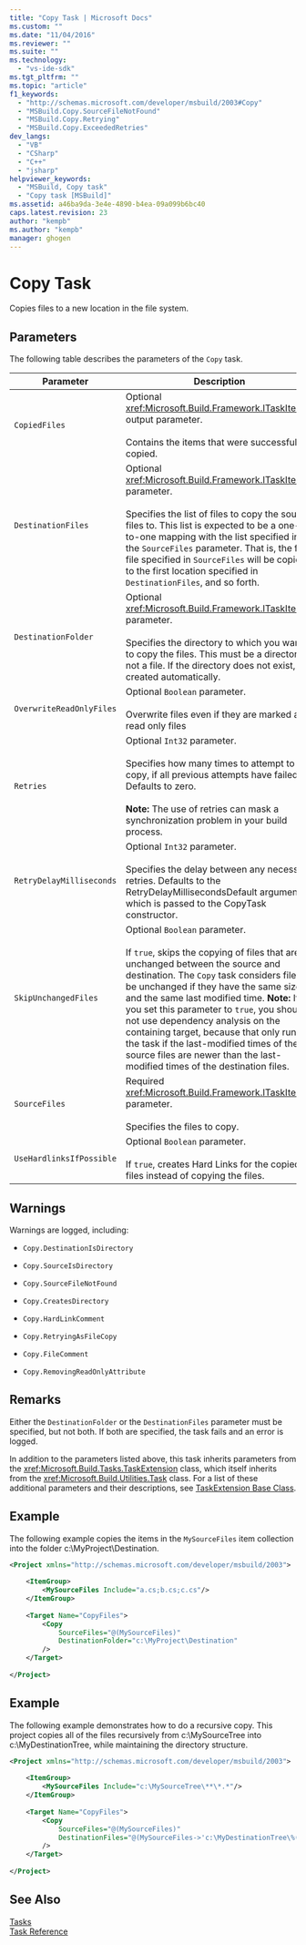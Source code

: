 ```yaml
---
title: "Copy Task | Microsoft Docs"
ms.custom: ""
ms.date: "11/04/2016"
ms.reviewer: ""
ms.suite: ""
ms.technology: 
  - "vs-ide-sdk"
ms.tgt_pltfrm: ""
ms.topic: "article"
f1_keywords: 
  - "http://schemas.microsoft.com/developer/msbuild/2003#Copy"
  - "MSBuild.Copy.SourceFileNotFound"
  - "MSBuild.Copy.Retrying"
  - "MSBuild.Copy.ExceededRetries"
dev_langs: 
  - "VB"
  - "CSharp"
  - "C++"
  - "jsharp"
helpviewer_keywords: 
  - "MSBuild, Copy task"
  - "Copy task [MSBuild]"
ms.assetid: a46ba9da-3e4e-4890-b4ea-09a099b6bc40
caps.latest.revision: 23
author: "kempb"
ms.author: "kempb"
manager: ghogen
---
```

# Copy Task
Copies files to a new location in the file system.  
  
## Parameters  
 The following table describes the parameters of the `Copy` task.  
  
|Parameter|Description|  
|---------------|-----------------|  
|`CopiedFiles`|Optional <xref:Microsoft.Build.Framework.ITaskItem>`[]` output parameter.<br /><br /> Contains the items that were successfully copied.|  
|`DestinationFiles`|Optional <xref:Microsoft.Build.Framework.ITaskItem>`[]` parameter.<br /><br /> Specifies the list of files to copy the source files to. This list is expected to be a one-to-one mapping with the list specified in the `SourceFiles` parameter. That is, the first file specified in `SourceFiles` will be copied to the first location specified in `DestinationFiles`, and so forth.|  
|`DestinationFolder`|Optional <xref:Microsoft.Build.Framework.ITaskItem> parameter.<br /><br /> Specifies the directory to which you want to copy the files. This must be a directory, not a file. If the directory does not exist, it is created automatically.|  
|`OverwriteReadOnlyFiles`|Optional `Boolean` parameter.<br /><br /> Overwrite files even if they are marked as read only files|  
|`Retries`|Optional `Int32` parameter.<br /><br /> Specifies how many times to attempt to copy, if all previous attempts have failed. Defaults to zero.<br /><br /> **Note:** The use of retries can mask a synchronization problem in your build process.|  
|`RetryDelayMilliseconds`|Optional `Int32` parameter.<br /><br /> Specifies the delay between any necessary retries. Defaults to the RetryDelayMillisecondsDefault argument, which is passed to the CopyTask constructor.|  
|`SkipUnchangedFiles`|Optional `Boolean` parameter.<br /><br /> If `true`, skips the copying of files that are unchanged between the source and destination. The `Copy` task considers files to be unchanged if they have the same size and the same last modified time. **Note:**  If you set this parameter to `true`, you should not use dependency analysis on the containing target, because that only runs the task if the last-modified times of the source files are newer than the last-modified times of the destination files.|  
|`SourceFiles`|Required <xref:Microsoft.Build.Framework.ITaskItem>`[]` parameter.<br /><br /> Specifies the files to copy.|  
|`UseHardlinksIfPossible`|Optional `Boolean` parameter.<br /><br /> If `true`, creates Hard Links for the copied files instead of copying the files.|  
  
## Warnings  
 Warnings are logged, including:  
  
-   `Copy.DestinationIsDirectory`  
  
-   `Copy.SourceIsDirectory`  
  
-   `Copy.SourceFileNotFound`  
  
-   `Copy.CreatesDirectory`  
  
-   `Copy.HardLinkComment`  
  
-   `Copy.RetryingAsFileCopy`  
  
-   `Copy.FileComment`  
  
-   `Copy.RemovingReadOnlyAttribute`  
  
## Remarks  
 Either the `DestinationFolder` or the `DestinationFiles` parameter must be specified, but not both. If both are specified, the task fails and an error is logged.  
  
 In addition to the parameters listed above, this task inherits parameters from the <xref:Microsoft.Build.Tasks.TaskExtension> class, which itself inherits from the <xref:Microsoft.Build.Utilities.Task> class. For a list of these additional parameters and their descriptions, see [TaskExtension Base Class](../msbuild/taskextension-base-class.md).  
  
## Example  
 The following example copies the items in the `MySourceFiles` item collection into the folder c:\MyProject\Destination.  
  
```xml  
<Project xmlns="http://schemas.microsoft.com/developer/msbuild/2003">  
  
    <ItemGroup>  
        <MySourceFiles Include="a.cs;b.cs;c.cs"/>  
    </ItemGroup>  
  
    <Target Name="CopyFiles">  
        <Copy  
            SourceFiles="@(MySourceFiles)"  
            DestinationFolder="c:\MyProject\Destination"  
        />  
    </Target>  
  
</Project>  
```  
  
## Example  
 The following example demonstrates how to do a recursive copy. This project copies all of the files recursively from c:\MySourceTree into c:\MyDestinationTree, while maintaining the directory structure.  
  
```xml  
<Project xmlns="http://schemas.microsoft.com/developer/msbuild/2003">  
  
    <ItemGroup>  
        <MySourceFiles Include="c:\MySourceTree\**\*.*"/>  
    </ItemGroup>  
  
    <Target Name="CopyFiles">  
        <Copy  
            SourceFiles="@(MySourceFiles)"  
            DestinationFiles="@(MySourceFiles->'c:\MyDestinationTree\%(RecursiveDir)%(Filename)%(Extension)')"  
        />  
    </Target>  
  
</Project>  
```  
  
## See Also  
 [Tasks](../msbuild/msbuild-tasks.md)   
 [Task Reference](../msbuild/msbuild-task-reference.md)